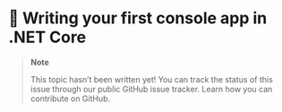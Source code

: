 # 🔧 Writing your first console app in .NET Core

> **Note**
> 
> This topic hasn’t been written yet! You can track the status of this issue through our public GitHub issue tracker. Learn how you can contribute on GitHub.